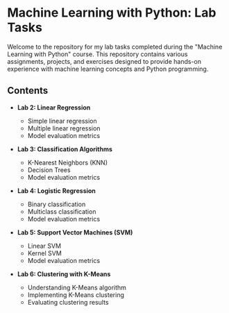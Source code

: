 # Machine Learning with Python: Lab Tasks

Welcome to the repository for my lab tasks completed during the "Machine Learning with Python" course. This repository contains various assignments, projects, and exercises designed to provide hands-on experience with machine learning concepts and Python programming.

## Contents

- **Lab 2: Linear Regression**
  - Simple linear regression
  - Multiple linear regression
  - Model evaluation metrics

- **Lab 3: Classification Algorithms**
  - K-Nearest Neighbors (KNN)
  - Decision Trees
  - Model evaluation metrics

- **Lab 4: Logistic Regression**
  - Binary classification
  - Multiclass classification
  - Model evaluation metrics

- **Lab 5: Support Vector Machines (SVM)**
  - Linear SVM
  - Kernel SVM
  - Model evaluation metrics

- **Lab 6: Clustering with K-Means**
  - Understanding K-Means algorithm
  - Implementing K-Means clustering
  - Evaluating clustering results

